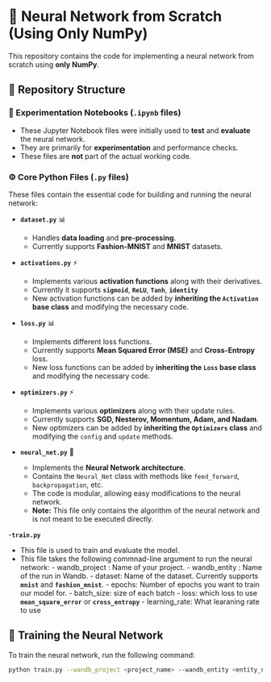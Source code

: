 # 🧠 Neural Network from Scratch (Using Only NumPy)

This repository contains the code for implementing a neural network from scratch using **only NumPy**.

## 📂 Repository Structure

### 🔬 Experimentation Notebooks (`.ipynb` files)
- These Jupyter Notebook files were initially used to **test** and **evaluate** the neural network.  
- They are primarily for **experimentation** and performance checks.  
- These files are **not** part of the actual working code.

### ⚙️ Core Python Files (`.py` files)
These files contain the essential code for building and running the neural network:

- **`dataset.py`** 📊  
  - Handles **data loading** and **pre-processing**.  
  - Currently supports **Fashion-MNIST** and **MNIST** datasets.

- **`activations.py`** ⚡  
  - Implements various **activation functions** along with their derivatives.
  - Currently it supports **`sigmoid`**, **`ReLU`**, **`Tanh`**, **`identity`**
  - New activation functions can be added by **inheriting the `Activation` base class** and modifying the necessary code.

- **`loss.py`** 📊  
  - Implements different loss functions.
  - Currently supports **Mean Squared Error (MSE)** and **Cross-Entropy** loss.
  - New loss functions can be added by **inheriting the `Loss` base class** and modifying the necessary code.

- **`optimizers.py`** ⚡  
  - Implements various **optimizers** along with their update rules.  
  - Currently supports **SGD, Nesterov, Momentum, Adam, and Nadam**.
  - New optimizers can be added by **inheriting the `Optimizers` class** and modifying the `config` and `update` methods.

- **`neural_net.py`** 🤖  
  - Implements the **Neural Network architecture**.
  - Contains the `Neural_Net` class with methods like `feed_forward`, `backpropagation`, etc.
  - The code is modular, allowing easy modifications to the neural network.
  - **Note:** This file only contains the algorithm of the neural network and is not meant to be executed directly.

-**`train.py`**
  - This file is used to train and evaluate the model.
  - This file takes the following commnad-line argument to run the neural network:
        - wandb_project : Name of your project.
        - wandb_entity : Name of the run in Wandb.
        - dataset: Name of the dataset. Currently supports **`mnist`** and **`fashion_mnist`**.
        - epochs: Number of epochs you want to train our model for.
        - batch_size: size of each batch
        - loss: which loss to use **`mean_square_error`** or **`cross_entropy`**
        - learning_rate: What learaning rate to use
        
    
## 🚀 Training the Neural Network

To train the neural network, run the following command:

```bash
python train.py --wandb_project <project_name> --wandb_entity <entity_name> --dataset <dataset> --epochs <num_epochs> --batch_size <batch_size> --loss <loss_function> --learning_rate <lr> --momentum <momentum> --beta <beta> --beta1 <beta1> --beta2 <beta2> --epsilon <epsilon> --weight_decay <weight_decay> --weight_init <weight_init> --num_layers <num_layers> --hidden_size <hidden_size> --activation <activation> --output_shape <output_shape>
